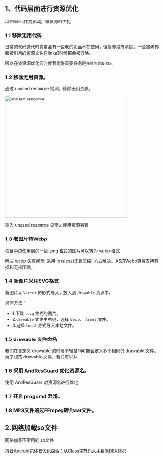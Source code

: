 ## 1、代码层面进行资源优化

以`代码优化`作为驱动，做资源的优化

### 1.1 移除无用代码

日常的代码迭代时肯定会有一些老的页面不在使用，但是却没有清除。一些被老界面被引用的资源文件在link的时候都会被忽略。

所以在做资源优化的时候我觉得首要任务是`移除老界面代码`。

### 1.2 移除无用资源。

通过 unused resource 检测，移除无用资源。

<img width="400" alt="unused resource" src="https://user-images.githubusercontent.com/17560388/184593004-636ebfad-e21e-4a3c-9c87-0fb5319b879a.png">

输入 unused resource 显示未使用资源列表

### 1.3 老图片转Webp

项目中的使用到的一些 .png 格式的图片可以转为 webp 格式

解决 webp 失真问题: 采用 lossless(无损压缩) 方式解决。AS的Webp转换支持有损和无损压缩。

### 1.4 新图片采用SVG格式

新图片以 `Vector` 的形式导入，放入到 `drawable` 资源中。

具体方法：

- 1.下载 `.svg` 格式的图片。
- 2.`drawable` 文件中右键，选择 `Vector Asset` 文件。
- 3.选择 `local` 方式导入本地文件。

### 1.5 drawable 文件命名

我们在自定义 drawable 的时候不轻易间可能会定义多个相同的 drawable 文件。
为了规范 drawable 文件，我们可以从

### 1.6 采用 AndResGuard 优化资源名。

使用 AndResGuard 对资源名进行优化

### 1.7 开启 progurad 混淆。

### 1.8 MP3文件通过FFmpeg转为aar文件。

## 2.网络加载so文件

网络加载不常用的.so文件




[抖音Android包体积优化探索：从Class字节码入手精简DEX体积](https://mp.weixin.qq.com/s?__biz=MzI1MzYzMjE0MQ==&mid=2247491039&idx=1&sn=69e86ae65cedee6e037974055f847786&chksm=e9d0d63ddea75f2b42081345dfb66b31ee6bf5aaef3666c91800b6d755d21223880e9a61e710&scene=21&st=BD83BAA86344F400591BC7CA885BF31DD715862A821B0D1C08A10DF17BFFCD5B11E9C848BA0E1DEE8AFB9A3C01CEDD0B69B533A61E2C1B04001E0C33CBF72990383F0B961ADA299BD4D893A76692488BDEF1F5145F09F006FA4E6BC08628E03752FD1F5F2919EEB60370E92903597F91A7ADFC6EEED8DF51467AF4212F61F8987AADE25BF86A3658F76D14279542633B6D40194D7B215CD3908B45927A7BE5C98ACD426796D98B2DCB2850229FF318B0B871DEE4BD7EE93C98B0F033923A7C2EDB9B58C4C320FE96E3AC5320F135D936C022D47D4AA976C32D2FE88DAAC95F45&vid=1688853457201626&cst=A0C3117434AC1E5F6133D00C6CD19DF8BAA42371A6D92C735E075AB636A23F7AC78E091C8463A8EF2C778DE75F2E26D9&deviceid=db67e945-1324-464e-acd5-defa2b757e18&version=4.0.3.90492&platform=mac#wechat_redirect)


